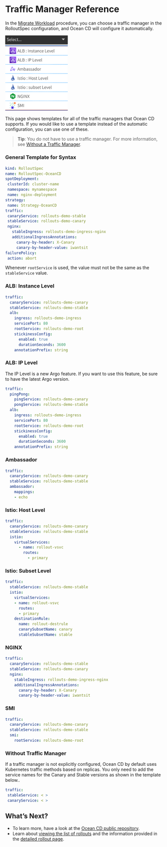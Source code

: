 # Traffic Manager Reference

In the [Migrate Workload](ocean-cd/getting-started/?id=migrate-a-workload-using-the-console) procedure, you can choose a traffic manager in the RolloutSpec configuration, and Ocean CD will configure it automatically.

<img src="/ocean-cd/_media/getting-started-n10.png" width="200" />

This page shows templates for all of the traffic managers that Ocean CD supports. If you would like to use a template instead of the automatic configuration, you can use one of these.

> **Tip**: You do not have to use a traffic manager. For more information, see [Without a Traffic Manager](ocean-cd/getting-started/traffic-manager-reference?id=without-traffic-manager).

### General Template for Syntax

```yaml
kind: RolloutSpec
name: RolloutSpec-OceanCD
spotDeployment:
 clusterId: cluster-name
 namespace: mynamespace
 name: nginx-deployment
strategy:
 name: Strategy-OceanCD
traffic:
 canaryService: rollouts-demo-stable
 stableService: rollouts-demo-canary
 nginx:
   stableIngress: rollouts-demo-ingress-nginx
   additionalIngressAnnotations:
     canary-by-header: X-Canary
     canary-by-header-value: iwantsit
failurePolicy:
 action: abort
```

Whenever `rootService` is used, the value must not be the same as the `stableService` value.

### ALB: Instance Level

```yaml
traffic:
  canaryService: rollouts-demo-canary
  stableService: rollouts-demo-stable
  alb:
    ingress: rollouts-demo-ingress
    servicePort: 80
    rootService: rollouts-demo-root
    stickinessConfig:
      enabled: true
      durationSeconds: 3600
    annotationPrefix: string
```

### ALB: IP Level

The IP Level is a new Argo feature. If you want to use this feature, be sure to have the latest Argo version.

```yaml
traffic:
  pingPong:
    pingService: rollouts-demo-canary
    pongService: rollouts-demo-stable
  alb:
    ingress: rollouts-demo-ingress
    servicePort: 80
    rootService: rollouts-demo-root
    stickinessConfig:
      enabled: true
      durationSeconds: 3600
    annotationPrefix: string    
```

### Ambassador

```yaml
traffic:
  canaryService: rollouts-demo-canary
  stableService: rollouts-demo-stable
  ambassador:
    mappings:
    - echo
```

### Istio: Host Level

```yaml
traffic:
  canaryService: rollouts-demo-canary
  stableService: rollouts-demo-stable
  istio:
    virtualServices:
      - name: rollout-vsvc
        routes:
          - primary
```

### Istio: Subset Level

```yaml
traffic:
  stableService: rollouts-demo-stable
  istio:
    virtualServices:
    - name: rollout-vsvc
      routes:
      - primary
    destinationRule:
      name: rollout-destrule
      canarySubsetName: canary
      stableSubsetName: stable
```

### NGINX

```yaml
traffic:
  canaryService: rollouts-demo-stable
  stableService: rollouts-demo-canary
  nginx:
    stableIngress: rollouts-demo-ingress-nginx
    additionalIngressAnnotations:
      canary-by-header: X-Canary
      canary-by-header-value: iwantsit   
```

### SMI

```yaml
traffic:
  canaryService: rollouts-demo-canary
  stableService: rollouts-demo-stable
  smi:
    rootService: rollouts-demo-root
```

### Without Traffic Manager

If a traffic manager is not explicitly configured, Ocean CD by default uses Kubernetes traffic methods based on replicas. You only need to add the service names for the Canary and Stable versions as shown in the template below..

```yaml
traffic:
 stableService: < >
 canaryService: < >
```

## What’s Next?
- To learn more, have a look at the [Ocean CD public repository](https://github.com/spotinst/spot-oceancd-releases/tree/main/Quick%20Start%20%26%20Examples).
- Learn about [viewing the list of rollouts](ocean-cd/tutorials/view-rollouts/) and the information provided in the [detailed rollout page](ocean-cd/tutorials/view-rollouts/detailed-rollout).
